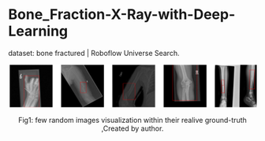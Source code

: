 # Bone_Fraction-X-Ray-with-Deep-Learning

dataset: bone fractured | Roboflow Universe Search.

<div align="center">
    <img width="800" src="/asset/YOLO.png" alt="Material Bread logo">
    <p style="text-align: center;">Fig1: few random images visualization within their realive ground-truth ,Created by author.</p>   
</div>
